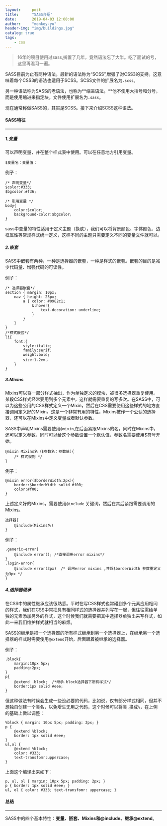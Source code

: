 ```yaml
---
layout:     post
title:      "SASS介绍"
date:       2019-04-03 12:00:00
author:     "monkey-yu"
header-img: "img/buildings.jpg"
catalog: true
tags:
    - css
---
```


> 16年的项目使用过sass,搁置了几年，竟然语法忘了大半。吃了面试的亏，这里再温习一遍。

SASS目前为止有两种语法。最新的语法称为“SCSS”,增强了对CSS3的支持。这意味着每个CSS3的语法也适用于SCSS。SCSS文件的扩展名为`.scss`。

另一种语法称为SASS的老语法，也称为**缩进语法。**他不使用大括号和分号，而是使用缩进来指定块。文件使用扩展名为`.sass`。

现在通常称做SASS的，其实是SCSS。接下来介绍SCSS这种语法。

#### SASS特征

------

##### 1.变量

可以声明变量，并在整个样式表中使用。可以在任意地方引用变量。

```
$变量名：变量值；
```

例子：

```
/* 声明变量*/
$color:#333;
$bgcolor:#f36;

/* 引用变量 */
body{
    color:$color;
    background-color:$bgcolor;
}
```

sass中变量的特性适用于定义主题（换肤），我们可以将背景颜色、字体颜色、边框属性等常规样式统一定义，这样不同的主题只需要定义不同的变量文件就可以。

##### 2.嵌套

SASS中嵌套有两种，一种是选择器的嵌套，一种是样式的嵌套。嵌套的目的是减少代码量、增强代码的可读性。

例子：

```
/* 选择器嵌套*/
section { margin: 10px; 
	nav { height: 25px; 
		a { color: #0982c1; 
			&:hover{ 
				text-decoration: underline; 
			} 
		} 
	} 
}
/*样式嵌套*/
li{
    font:{
        style:italic;
        family:serif;
        weight:bold;
        size:1.2em；
    }
}
```

##### 3.Mixins

Mixins可以将一部分样式抽出，作为单独定义的模块，被很多选择器重复使用。某段CSS样式经常要用到多个元素中，这样就需要重复的写多次。在SASS中，可以为这些公用的CSS样式定义一个Mixin，然后在CSS需要使用这些样式的地方直接调用定义好的Mixin。这是一个非常有用的特性，Mixins被作一个公认的选择器，还可以在Mixins中定义变量或者默认参数。

SASS中声明Mixins需要使用`@mixin`,在后面紧跟Mixins的名，同时在Mixins中，还可以定义参数，同时可以给这个参数设置一个默认值，参数名需要使用$符号开始。

```
@mixin Mixins名（$参数名：参数值){
    /* 样式规则 */
}
```

例子：

```
@mixin error($borderWidth:2px){
    border:$borderWidth solid #f00;
    color:#f00;
}
```

上述定义好的Mixins，需要使用`@include` 关键词，然后在其后紧跟需要调用的Mixins。

```
选择器{
    @include(Mixins名)
}
```

例子：

```
.generic-error{
    @include error(); /*直接调用error mixins*/
}
.login-error{
    @include error(3px)  /* 调用error mixins ,并将$borderWidth 参数重定义为3px */
}
```

##### 4.选择器继承

在CSS中的属性继承应该很熟悉。平时在写CSS样式也常碰到多个元素应用相同的样式，我们在CSS中常把具有相同样式的选择器并列写在一起，但往往需给单独的元素添加另外的样式，这个时候我们就需要把其中选择器单独出来写样式，如此一来我们维护样式就相当的麻烦。

SASS的继承是把一个选择器的所有样式继承到另一个选择器上，在继承另一个选择器的样式时需要使用`@extend`开始，后面跟着被继承的选择器。

例子：

```
.block{
    margin:10px 5px;
    padding:2px;
}
p{
    @extend .block;  /*继承.block选择器下所有样式*/
    border:1px solid #eee;
}
```

但这种做法有时候会生成一些没必要的代码，比如说，仅有部分样式相同，但并不想独自创建一个类名，以免增生无用之代码，这个时候可以将类`.`换成`%`，在上例的基础上做以调整：

```
%block { margin: 10px 5px; padding: 2px; } 
p { 
	@extend %block; 
	border: 1px solid #eee; 
} 
ul,ol { 
	@extend %block; 
	color: #333; 
	text-transfomr:uppercase;
}
```

上面这个编译出来如下：

```
p, ul, ol { margin: 10px 5px; padding: 2px; } 
p { border: 1px solid #eee; } 
ul, ol { color: #333; text-transfomr: uppercase; }
```

#### 总结

------

SASS中的四个基本特性：**变量、嵌套、Mixins和@include、继承@extend**。